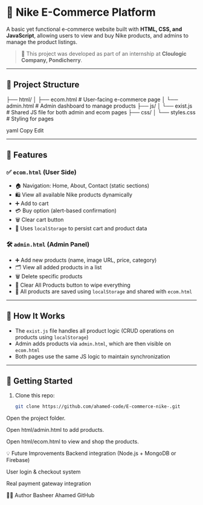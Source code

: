 # 🛒 Nike E-Commerce Platform

A basic yet functional e-commerce website built with **HTML, CSS, and JavaScript**, allowing users to view and buy Nike products, and admins to manage the product listings.

> 🏢 This project was developed as part of an internship at **Cloulogic Company, Pondicherry**.

---

## 📁 Project Structure

├── html/
│ ├── ecom.html # User-facing e-commerce page
│ └── admin.html # Admin dashboard to manage products
├── js/
│ └── exist.js # Shared JS file for both admin and ecom pages
├── css/
│ └── styles.css # Styling for pages

yaml
Copy
Edit

---

## 👟 Features

### ✅ `ecom.html` (User Side)

- 🏠 Navigation: Home, About, Contact (static sections)
- 🛍️ View all available Nike products dynamically
- ➕ Add to cart
- 💳 Buy option (alert-based confirmation)
- 🗑️ Clear cart button
- 💾 Uses `localStorage` to persist cart and product data

### 🛠️ `admin.html` (Admin Panel)

- ➕ Add new products (name, image URL, price, category)
- 🗂️ View all added products in a list
- 🗑️ Delete specific products
- 🧹 Clear All Products button to wipe everything
- 🔄 All products are saved using `localStorage` and shared with `ecom.html`

---

## 🧠 How It Works

- The `exist.js` file handles all product logic (CRUD operations on products using `localStorage`)
- Admin adds products via `admin.html`, which are then visible on `ecom.html`
- Both pages use the same JS logic to maintain synchronization

---

## 🚀 Getting Started

1. Clone this repo:
   ```bash
   git clone https://github.com/ahamed-code/E-commerce-nike-.git
Open the project folder.

Open html/admin.html to add products.

Open html/ecom.html to view and shop the products.

💡 Future Improvements
Backend integration (Node.js + MongoDB or Firebase)

User login & checkout system

Real payment gateway integration

🧑‍💻 Author
Basheer Ahamed
GitHub
